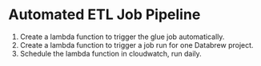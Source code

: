 # Automated ETL Job Pipeline

1. Create a lambda function to trigger the glue job automatically.
2. Create a lambda function to trigger a job run for one Databrew project.
3. Schedule the lambda function in cloudwatch, run daily.

